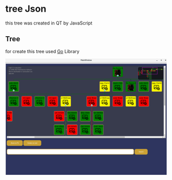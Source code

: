 # tree Json 
this tree was created in QT by JavaScript

## Tree 
 for create this tree used [Go](https://gojs.net/latest/index.html) Library 
 
![sampel](./Pic.png "sampel")
